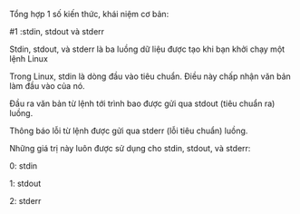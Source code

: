 Tổng hợp 1 số kiến thức, khái niệm cơ bản:

#1 :stdin, stdout và stderr

Stdin, stdout, và stderr là ba luồng dữ liệu được tạo khi bạn khởi chạy một lệnh Linux

Trong Linux, stdin là dòng đầu vào tiêu chuẩn. Điều này chấp nhận văn bản làm đầu vào của nó. 

Đầu ra văn bản từ lệnh tới trình bao được gửi qua stdout (tiêu chuẩn ra) luồng. 

Thông báo lỗi từ lệnh được gửi qua stderr (lỗi tiêu chuẩn) luồng.

Những giá trị này luôn được sử dụng cho stdin, stdout, và stderr:

0: stdin

1: stdout

2: stderr
